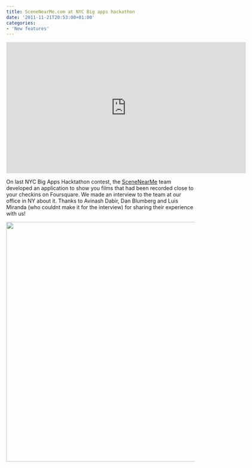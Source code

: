 ```yaml
---
title: SceneNearMe.com at NYC Big apps hackathon
date: '2011-11-21T20:53:00+01:00'
categories:
- 'New features'
---
```


<iframe frameborder="0" height="350" src="http://player.vimeo.com/video/32464469?title=0&amp;byline=0&amp;portrait=0" width="640"></iframe>

On last NYC Big Apps Hacktathon contest, the <a href="http://www.scenenearme.com">SceneNearMe</a> team developed an application to show you films that had been recorded close to your checkins on Foursquare. We made an interview to the team at our office in NY about it. Thanks to Avinash Dabir, Dan Blumberg and Luis Miranda (who couldnt make it for the interview) for sharing their experience with us!

<a href="http://www.scenenearme.com/home/index.php"><img align="middle" src="http://cartodb.s3.amazonaws.com/tumblr/posts/scenearme.png" width="640"/></a>
